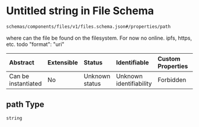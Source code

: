 # Untitled string in File Schema

```txt
schemas/components/files/v1/files.schema.json#/properties/path
```

where can the file be found on the filesystem. For now no online. ipfs, https, etc. todo "format": "uri"

| Abstract            | Extensible | Status         | Identifiable            | Custom Properties | Additional Properties | Access Restrictions | Defined In                                                                                                                 |
| :------------------ | :--------- | :------------- | :---------------------- | :---------------- | :-------------------- | :------------------ | :------------------------------------------------------------------------------------------------------------------------- |
| Can be instantiated | No         | Unknown status | Unknown identifiability | Forbidden         | Allowed               | none                | [files.schema.json\*](../../https:/hai.ai/schemas/=./schemas/components/files/v1/files.schema.json "open original schema") |

## path Type

`string`
